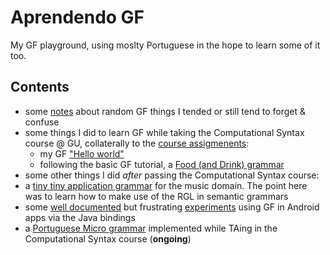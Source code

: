# Aprendendo GF
My GF playground, using moslty Portuguese in the hope to learn some of it too. 

## Contents
- some [notes](notes.md) about random GF things I tended or still tend to forget & confuse
- some things I did to learn GF while taking the Computational Syntax course @ GU, collaterally to the [course assigmenents](https://github.com/harisont/comp-syntax-2020):
  - my GF ["Hello world"](Hello/)
  - following the basic GF tutorial, a [Food (and Drink) grammar](Food/)
- some other things I did _after_ passing the Computational Syntax course:
- a [tiny tiny application grammar](Music/) for the music domain. The point here was to learn how to make use of the RGL in semantic grammars
- some [well documented](android/gf_android.md) but frustrating [experiments](android/) using GF in Android apps via the Java bindings
- a [Portuguese Micro grammar](comp-syn-lab2-alt2/portuguese/) implemented while TAing in the Computational Syntax course (__ongoing__)